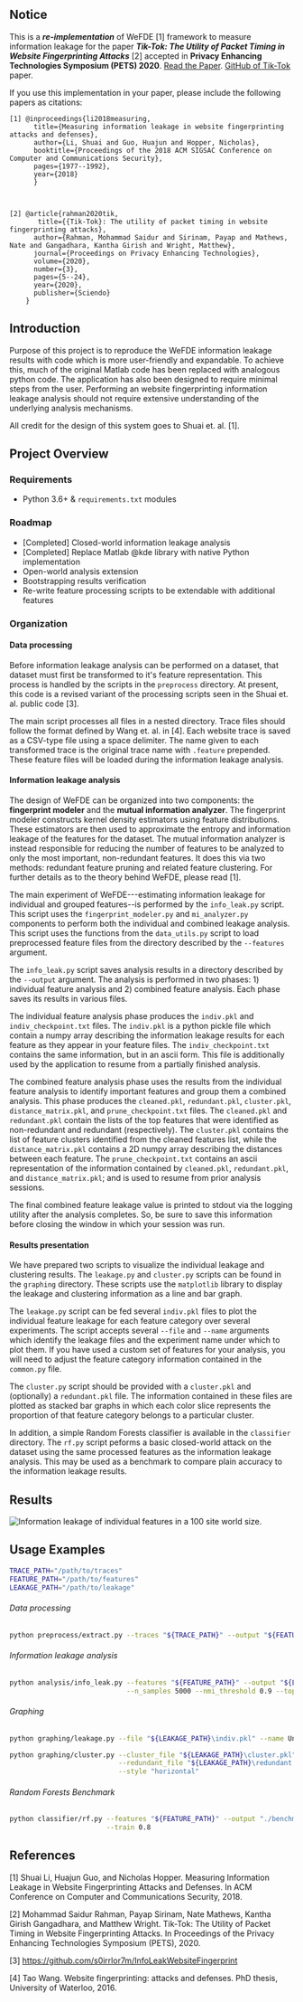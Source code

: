 ## Notice

This is a ***re-implementation*** of WeFDE [1] framework to measure information leakage for the paper ***Tik-Tok: The Utility of Packet Timing in Website Fingerprinting Attacks*** [2] accepted in **Privacy Enhancing Technologies Symposium (PETS) 2020**. [Read the Paper](https://content.sciendo.com/view/journals/popets/2020/3/article-p5.xml). [GitHub of Tik-Tok](https://github.com/msrocean/Tik_Tok/) paper. 

If you use this implementation in your paper, please include the following papers as citations:

```
[1] @inproceedings{li2018measuring,
      title={Measuring information leakage in website fingerprinting attacks and defenses},
      author={Li, Shuai and Guo, Huajun and Hopper, Nicholas},
      booktitle={Proceedings of the 2018 ACM SIGSAC Conference on Computer and Communications Security},
      pages={1977--1992},
      year={2018}
      }



[2] @article{rahman2020tik,
       title={{Tik-Tok}: The utility of packet timing in website fingerprinting attacks},
      author={Rahman, Mohammad Saidur and Sirinam, Payap and Mathews, Nate and Gangadhara, Kantha Girish and Wright, Matthew},
      journal={Proceedings on Privacy Enhancing Technologies},
      volume={2020},
      number={3},
      pages={5--24},
      year={2020},
      publisher={Sciendo}
    }
```

## Introduction

Purpose of this project is to reproduce the WeFDE information leakage results with code which is more user-friendly and expandable.
To achieve this, much of the original Matlab code has been replaced with analogous python code.
The application has also been designed to require minimal steps from the user.
Performing an website fingerprinting information leakage analysis should not require extensive understanding of the underlying analysis mechanisms.

All credit for the design of this system goes to Shuai et. al. [1].


## Project Overview

### Requirements

* Python 3.6+ & ``requirements.txt`` modules

### Roadmap

* [Completed] Closed-world information leakage analysis
* [Completed] Replace Matlab @kde library with native Python implementation
* Open-world analysis extension
* Bootstrapping results verification
* Re-write feature processing scripts to be extendable with additional features

### Organization

#### Data processing
Before information leakage analysis can be performed on a dataset, that dataset must first be transformed to it's feature representation.
This process is handled by the scripts in the ``preprocess`` directory.
At present, this code is a revised variant of the processing scripts seen in the Shuai et. al. public code [3].

The main script processes all files in a nested directory.
Trace files should follow the format defined by Wang et. al. in [4].
Each website trace is saved as a CSV-type file using a space delimiter.
The name given to each transformed trace is the original trace name with ``.feature`` prepended.
These feature files will be loaded during the information leakage analysis.

#### Information leakage analysis

The design of WeFDE can be organized into two components: the **fingerprint modeler** and the **mutual information analyzer**.
The fingerprint modeler constructs kernel density estimators using feature distributions. These estimators are then used to approximate the entropy and information leakage of the features for the dataset. 
The mutual information analyzer is instead responsible for reducing the number of features to be analyzed to only the most important, non-redundant features. It does this via two methods: redundant feature pruning and related feature clustering.
For further details as to the theory behind WeFDE, please read [1].

The main experiment of WeFDE---estimating information leakage for individual and grouped features--is performed by the ``info_leak.py`` script. This script uses the ``fingerprint_modeler.py`` and ``mi_analyzer.py`` components to perform both the individual and combined leakage analysis. This script uses the functions from the ``data_utils.py`` script to load preprocessed feature files from the directory described by the ``--features`` argument. 

The ``info_leak.py`` script saves analysis results in a directory described by the ``--output`` argument. The analysis is performed in two phases: 1) individual feature analysis and 2) combined feature analysis. Each phase saves its results in various files. 

The individual feature analysis phase produces the ``indiv.pkl`` and ``indiv_checkpoint.txt`` files. The ``indiv.pkl`` is a python pickle file which contain a numpy array describing the information leakage results for each feature as they appear in your feature files. The ``indiv_checkpoint.txt`` contains the same information, but in an ascii form. This file is additionally used by the application to resume from a partially finished analysis.

The combined feature analysis phase uses the results from the individual feature analysis to identify important features and group them a combined analysis. This phase produces the ``cleaned.pkl``, ``redundant.pkl``, ``cluster.pkl``, ``distance_matrix.pkl``, and ``prune_checkpoint.txt`` files. The ``cleaned.pkl`` and ``redundant.pkl`` contain the lists of the top features that were identified as non-redundant and redundant (respectively). The ``cluster.pkl`` contains the list of feature clusters identified from the cleaned features list, while the ``distance_matrix.pkl`` contains a 2D numpy array describing the distances between each feature. The ``prune_checkpoint.txt`` contains an ascii representation of the information contained by ``cleaned.pkl``, ``redundant.pkl``, and ``distance_matrix.pkl``; and is used to resume from prior analysis sessions.

The final combined feature leakage value is printed to stdout via the logging utility after the analysis completes. So, be sure to save this information before closing the window in which your session was run. 

#### Results presentation

We have prepared two scripts to visualize the individual leakage and clustering results. The ``leakage.py`` and ``cluster.py`` scripts can be found in the ``graphing`` directory. These scripts use the ``matplotlib`` library to display the leakage and clustering information as a line and bar graph. 

The ``leakage.py`` script can be fed several ``indiv.pkl`` files to plot the individual feature leakage for each feature category over several experiments. The script accepts several ``--file`` and ``--name`` arguments which identify the leakage files and the experiment name under which to plot them. If you have used a custom set of features for your analysis, you will need to adjust the feature category information contained in the ``common.py`` file. 

The ``cluster.py`` script should be provided with a ``cluster.pkl`` and (optionally) a ``redundant.pkl`` file. The information contained in these files are plotted as stacked bar graphs in which each color slice represents the proportion of that feature category belongs to a particular cluster. 

In addition, a simple Random Forests classifier is available in the ``classifier`` directory. The ``rf.py`` script peforms a basic closed-world attack on the dataset using the same processed features as the information leakage analysis. This may be used as a benchmark to compare plain accuracy to the information leakage results.

## Results

![Information leakage of individual features in a 100 site world size.](leakage.png)


## Usage Examples

```bash
TRACE_PATH="/path/to/traces"
FEATURE_PATH="/path/to/features"
LEAKAGE_PATH="/path/to/leakage"
```

###### Data processing

```bash
python preprocess/extract.py --traces "${TRACE_PATH}" --output "${FEATURE_PATH}"
```

###### Information leakage analysis

```bash
python analysis/info_leak.py --features "${FEATURE_PATH}" --output "${LEAKAGE_PATH}" \
                             --n_samples 5000 --nmi_threshold 0.9 --topn 100 --n_procs 8
```

###### Graphing

```bash
python graphing/leakage.py --file "${LEAKAGE_PATH}\indiv.pkl" --name Undefended
```

```bash
python graphing/cluster.py --cluster_file "${LEAKAGE_PATH}\cluster.pkl" \
                           --redundant_file "${LEAKAGE_PATH}\redundant.pkl" \
                           --style "horizontal"
```

###### Random Forests Benchmark

```bash
python classifier/rf.py --features "${FEATURE_PATH}" --output "./benchmark.txt" \
                        --train 0.8
```

## References
[1] Shuai Li, Huajun Guo, and Nicholas Hopper. Measuring Information Leakage in Website Fingerprinting Attacks and Defenses. In ACM Conference on Computer and Communications Security, 2018.

[2] Mohammad Saidur Rahman, Payap Sirinam, Nate Mathews, Kantha Girish Gangadhara, and Matthew Wright. 
    Tik-Tok: The Utility of Packet Timing in Website Fingerprinting Attacks. 
    In Proceedings of the Privacy Enhancing Technologies Symposium (PETS), 2020.

[3] https://github.com/s0irrlor7m/InfoLeakWebsiteFingerprint

[4] Tao Wang. Website fingerprinting: attacks and defenses. PhD thesis, University of Waterloo, 2016.
